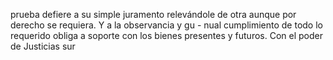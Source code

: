 prueba defiere a su simple juramento relevándole de otra aunque por derecho se requiera. Y a la observancia y gu - nual cumplimiento de todo lo requerido obliga a soporte con los bienes presentes y futuros. Con el poder de Justicias sur